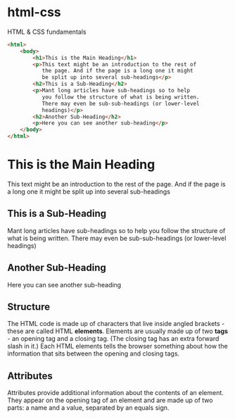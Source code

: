 # html-css
HTML &amp; CSS fundamentals

```html
<html>
    <body>
        <h1>This is the Main Heading</h1>
        <p>This text might be an introduction to the rest of
           the page. And if the page is a long one it might
           be split up into several sub-headings</p>
        <h2>This is a Sub-Heading</h2>
        <p>Mant long articles have sub-headings so to help
           you follow the structure of what is being written.
           There may even be sub-sub-headings (or lower-level
           headings)</p>
        <h2>Another Sub-Heading</h2>
        <p>Here you can see another sub-heading</p>
    </body>
</html>
```

<html>
    <body>
        <h1>This is the Main Heading</h1>
        <p>This text might be an introduction to the rest of
           the page. And if the page is a long one it might
           be split up into several sub-headings</p>
        <h2>This is a Sub-Heading</h2>
        <p>Mant long articles have sub-headings so to help
           you follow the structure of what is being written.
           There may even be sub-sub-headings (or lower-level
           headings)</p>
        <h2>Another Sub-Heading</h2>
        <p>Here you can see another sub-heading</p>
    </body>
</html>

<h2>Structure</h2>

The HTML code is made up of characters that live inside angled 
brackets - these are called HTML <b>elements</b>. Elements are usually 
made up of two <b>tags</b> -  an opening tag and a closing tag. (The closing tag
has an extra forward slash in it.) Each HTML elements tells the browser 
something about how the information that sits between the opening and
closing tags.

<h2>Attributes</h2>

Attributes provide additional information 
about the contents of an element. They appear
on the opening tag of an element and are
made up of two parts: a name and a value,
separated by an equals sign.
